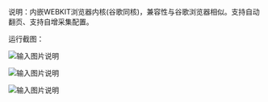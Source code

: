 
说明：内嵌WEBKIT浏览器内核(谷歌同核)，兼容性与谷歌浏览器相似。支持自动翻页、支持自增采集配置。


运行截图：

![输入图片说明](https://gitee.com/uploads/images/2018/0302/173035_dea96060_1200611.png "采集.png")

![输入图片说明](https://gitee.com/uploads/images/2018/0302/173040_0157020f_1200611.png "采集1.png")

![输入图片说明](https://gitee.com/uploads/images/2018/0302/173046_393b519a_1200611.png "采集2.png")